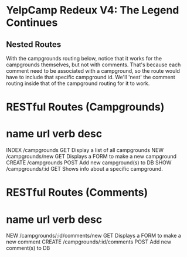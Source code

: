 # YelpCamp Redeux V4: The Legend Continues


## Nested Routes
With the campgrounds routing below, notice that it works for the campgrounds
themselves, but not with comments. That's because each comment need to be associated
with a campground, so the route would have to include that specific campground id.
We'll 'nest' the comment routing inside that of the campground routing for it to work.


RESTful Routes (Campgrounds)
==========================================================
name      url               verb        desc
==========================================================
INDEX    /campgrounds       GET         Display a list of all campgrounds
NEW      /campgrounds/new   GET         Displays a FORM to make a new campground
CREATE   /campgrounds       POST        Add new campground(s) to DB
SHOW     /campgrounds/:id   GET         Shows info about a specific campground.


RESTful Routes (Comments)
==========================================================
name      url                            verb        desc
==========================================================
NEW      /campgrounds/:id/comments/new   GET         Displays a FORM to make a new comment
CREATE   /campgrounds/:id/comments       POST        Add new comment(s) to DB